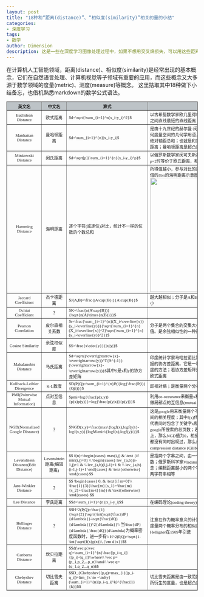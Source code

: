 ```yaml
---
layout: post
title: "18种和“距离(distance)”、“相似度(similarity)”相关的量的小结"
categories: 
- 深度学习
tags: 
- 数学
author: Dimension
description: 这是一些在深度学习图像处理过程中，如果不想用交叉熵损失，可以用这些距离作为损失
---
```


在计算机人工智能领域，距离(distance)、相似度(similarity)是经常出现的基本概念，它们在自然语言处理、计算机视觉等子领域有重要的应用，而这些概念又大多源于数学领域的度量(metric)、测度(measure)等概念。 
这里拮取其中18种做下小结备忘，也借机熟悉markdown的数学公式语法。

<style>
table
{
    font-size:11px;
    font-family:serif;
    width:100%
}
th
{
    background-color:#bdc3c7;
}
td,th
{
	text-align:center;
}
.left
{
    text-align:left;
    width:40%;
}
.equation
{
    text-align:left;
    width:40%;
}
</style>

<table border="1">
<tr>
<th>英文名</th>
<th>中文名</th>
<th>算式</th>
<th>说明</th>
</tr>

<tr>
<td>Euclidean Distance</td>
<td>欧式距离</td>
<td class="equation">$d=\sqrt{\sum_{i=1}^n(x_i-y_i)^2}$</td>
<td class="left">以古希腊数学家欧几里得命名的距离；也就是我们直观的两点之间直线最短的直线距离</td>
</tr>

<tr>
<td>Manhattan Distance</td>
<td>曼哈顿距离</td>
<td class="equation">$d=\sum_{i=1}^{n}|x_i-y_i|$</td>
<td class="left">是由十九世纪的赫尔曼·闵可夫斯基所创词汇；是种使用在几何度量空间的几何学用语，用以标明两个点在标准坐标系上的绝对轴距总和；也就是和象棋中的“車”一样横平竖直的走过的距离；曼哈顿距离是超凸度量</td>
</tr>

<tr>
<td>Minkowski Distance</td>
<td>闵氏距离</td>
<td class="equation">$d=\sqrt[p]{\sum_{i=1}^{n}(x_i-y_i)^p}$</td>
<td class="left">以俄罗斯数学家闵可夫斯基命名的距离；是欧式距离的推广，p=2时等价于欧氏距离，和p-范数等值</td>
</tr>

<tr>
<td>Hamming Distance</td>
<td>海明距离</td>
<td class="equation">逐个字符(或逐位)对比，统计不一样的位数的个数总和</td>
<td class="left">所得值越小，参与对比的两个元素约相似；下面是从wikipedia借的4bit的海明距离示意图 <img src="{{site.baseurl}}/assets/images/2018-8-27/13.png" width="300px" height="300px"></td>
</tr>

<tr>
<td>Jaccard Coefficient</td>
<td>杰卡德距离</td>
<td class="equation">$J(A,B)=\frac{|A\cap{B}|}{A\cup{B}}$</td>
<td class="left">越大越相似；分子是A和B的交集大小，分母是A和B的并集大小</td>
</tr>

<tr>
<td>Ochiai Coefficient</td>
<td>？</td>
<td class="equation">$K=\frac{n(A\cap{B})}{\sqrt{n(A)\times{n(B)}}}$</td>
<td class="left"></td>
</tr>

<tr>
<td>Pearson Correlation</td>
<td>皮尔森相关系数</td>
<td class="equation">$r=\frac{\sum_{i=1}^{n}(X_i-\overline{x})(y_i-\overline{y})}{\sqrt{\sum_{i=1}^{n}(X_i-\overline{x})^2}\sqrt{\sum_{i=1}^{n}(y_i-\overline{y})^2}}$</td>
<td class="left">分子是两个集合的交集大小，分母是两个集合大小的几何平均值。是余弦相似性的一种形式</td>
</tr>

<tr>
<td>Cosine Similarity</td>
<td>余弦相似度</td>
<td class="equation">$S=\frac{x\cdot{y}}{|x||y|}$</td>
<td class="left"></td>
</tr>

<tr>
<td>Mahalanobis Distance</td>
<td>马氏距离</td>
<td class="equation">$d=\sqrt{(\overrightarrow{x}-\overrightarrow{y})^T{S^{-1}}(\overrightarrow{x}-\overrightarrow{y})}$其中S是x和y的协方差矩阵</td>
<td class="left">印度统计学家马哈拉诺比斯(P. C. Mahalanobis)提出的，表示数据的协方差距离。它是一种有效的计算两个未知样本集的相似度的方法；若协方差矩阵是对角阵(diagonal)，则该距离退化为欧式距离</td>
</tr>

<tr>
<td>Kullback-Leibler Divergence</td>
<td>K-L散度</td>
<td class="equation">$D(P||Q)=\sum_{i=1}^{n}P(i)log{\frac{P(i)}{Q(i)}}$</td>
<td class="left">即相对熵；是衡量两个分布(P、Q)之间的距离；越小越相似</td>
</tr>

<tr>
<td>PMI(Pointwise Mutual Information)</td>
<td>点对互信息</td>
<td class="equation">$pmi=log{\frac{p(x,y)}{p(x)p(y)}}=log{\frac{p(y|x)}{p(y)}}$</td>
<td class="left">利用co-occurance来衡量x和y的相似度；越大越相关；可以看做局部点的互信息(mutual information)</td>
</tr>

<tr>
<td>NGD(Normalized Google Distance)</td>
<td>？</td>
<td class="equation">$NGD(x,y)=\frac{max\{logf(x),logf(y)\}-logf(x,y)}{logM-min\{logf(x),logf(y)\}}$</td>
<td class="left">这是google用来衡量两个不同的关键字(keyword)的检索结果之间的相关程度；其中f(x)代表包含了关键字x的页面数量，f(x,y)代表同时包含了关键字x和关键字y的页面的数量，M代表google所搜索的总页数；若两个关键字总是成对出现在页面上，那么NGD值为0，相反的，如果两个关键字在所有页面上都没有同时出现过，那么NGD值为无穷；该量是从normalized compression distance (Cilibrasi & Vitanyi 2003)衍生而来的</td>
</tr>

<tr>
<td>Levenshtein Distance(Edit Distance)</td>
<td>Levenshtein距离(编辑距离)</td>
<td class="equation">$$  f(n)=\begin{cases} 
max(i,j) & \text {if min(i,j)=0} \\ 
\begin{cases}
lev_{a,b}(i-1,j)+1 & \\
lev_(a,b)(i,j-1)+1 & \\
lev_{a,b}(i-1,j-1)+1
\end{cases} & \text{otherwise}
\end{cases}$$</td>
<td class="left">是指两个字串之间，由一个转成另一个所需的最少编辑操作次数；俄罗斯科学家Vladimir Levenshtein在1965年提出这个概念；编辑距离越小的两个字符串越相似，当编辑距离为0时，两字符串相等</td>
</tr>

<tr>
<td>Jaro-Winkler Distance</td>
<td>？</td>
<td class="equation">$$
\begin{cases}
0, & \text{if m=0}\\
\frac{1}{3}(\frac{m}{s_1}+\frac{m}{s_2}+\frac{m-t}{m}) & \text{otherwise}
\end{cases}
$$</td>
<td class="left"></td>
</tr>

<tr>
<td>Lee Distance</td>
<td>李氏距离</td>
<td class="equation">$$d=\sum_{i=1}^{n}|x_i-y_i|$$</td>
<td class="left">在编码理论(coding theory)中两个字符串间距离的一种度量方法</td>
</tr>

<tr>
<td>Hellinger Distance</td>
<td>？</td>
<td class="equation">$$H^2(P,Q)=\frac{1}{\sqrt{2}}\sqrt{\int(\sqrt{\frac{dP}{d\lambda}}-\sqrt{\frac{dQ}{d\lambda}})^2{d\lambda}}\\
当\frac{dP}{d\lambda},\frac{dQ}{d\lambda}为概率密度函数时，进一步有\\
H^2(P,Q)=\sqrt{1-\int{\sqrt{f(x)g(x)}\,{\rm d}x}}$$</td>
<td class="left">注意在作为概率意义的计算时需在测度空间进行；通常被用来度量两个概率分布的相似度，它是f散度的一种；由Ernst Helligner在1909年引进</td>
</tr>

<tr>
<td>Canberra Distance</td>
<td>坎贝拉距离</td>
<td class="equation">$$d(\vec p,\vec q)=\sum_{i=1}^{n}\frac{|p_i-q_i|}{|p_i|+|q_i|}\\where\\
\vec p=(p_1,p_2,...p_n)\\and\\
\vec q=(q_1,q_2,..q_n)$$</td>
<td class="left"></td>
</tr>

<tr>
<td>Chebyshev Distance</td>
<td>切比雪夫距离</td>
<td class="equation">$$D_{Chebyshev}(p,q)=max_{i}(|p_i-q_i|)=lim_{k \to +\infty}(\sum_{i=1}^{n}|p_i-q_i|^k)^{\frac{1}{k}}$$</td>
<td class="left">切比雪夫距离是由一致范数(uniform norm)(或称为上确界范数)所衍生的度量，也是超凸度量</td>
</tr>
</table>




